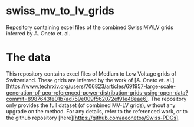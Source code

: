 # swiss_mv_to_lv_grids
Repository containing excel files of the combined Swiss MV/LV grids inferred by A. Oneto et. al. 
# The data
This repository contains excel files of Medium to Low Voltage grids of Switzerland. These grids are inferred by the work of [A. Oneto et. al.][https://www.techrxiv.org/users/706823/articles/691957-large-scale-generation-of-geo-referenced-power-distribution-grids-using-open-data?commit=8987643fe01b7ad759e009f562072ef91e48eae6]. The repository only provides the full dataset (of combined MV-LV grids), without any upgrade on the method. 
For any details, refer to the referenced work, or to the github repository [here][https://github.com/aeonetos/Swiss-PDGs].

